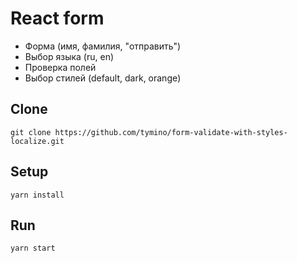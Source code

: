 # React form

+ Форма (имя, фамилия, "отправить")
+ Выбор языка (ru, en)
+ Проверка полей
+ Выбор стилей (default, dark, orange)

## Clone

`git clone https://github.com/tymino/form-validate-with-styles-localize.git`

## Setup

`yarn install`

## Run

`yarn start`

